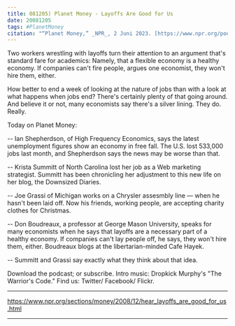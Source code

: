 ```yaml
---
title: 081205) Planet Money - Layoffs Are Good for Us
date: 20081205
tags: #PlanetMoney
citation: "“Planet Money,” _NPR_, 2 Juni 2023. [https://www.npr.org/podcasts/510289/planet-money](https://www.npr.org/podcasts/510289/planet-money) (diakses 4 Juni 2023)."
---
```


Two workers wrestling with layoffs turn their attention to an argument that's standard fare for academics: Namely, that a flexible economy is a healthy economy. If companies can't fire people, argues one economist, they won't hire them, either.

How better to end a week of looking at the nature of jobs than with a look at what happens when jobs end? There's certainly plenty of that going around. And believe it or not, many economists say there's a silver lining. They do. Really.

Today on Planet Money:

-- Ian Shepherdson, of High Frequency Economics, says the latest unemployment figures show an economy in free fall. The U.S. lost 533,000 jobs last month, and Shepherdson says the news may be worse than that.

-- Krista Summitt of North Carolina lost her job as a Web marketing strategist. Summitt has been chronicling her adjustment to this new life on her blog, the Downsized Diaries.

-- Joe Grassi of Michigan works on a Chrysler assesmbly line — when he hasn't been laid off. Now his friends, working people, are accepting charity clothes for Christmas.

-- Don Boudreaux, a professor at George Mason University, speaks for many economists when he says that layoffs are a necessary part of a healthy economy. If companies can't lay people off, he says, they won't hire them, either. Boudreaux blogs at the libertarian-minded Cafe Hayek.

-- Summitt and Grassi say exactly what they think about that idea.

Download the podcast; or subscribe. Intro music: Dropkick Murphy's "The Warrior's Code." Find us: Twitter/ Facebook/ Flickr.

----

https://www.npr.org/sections/money/2008/12/hear_layoffs_are_good_for_us.html



----
